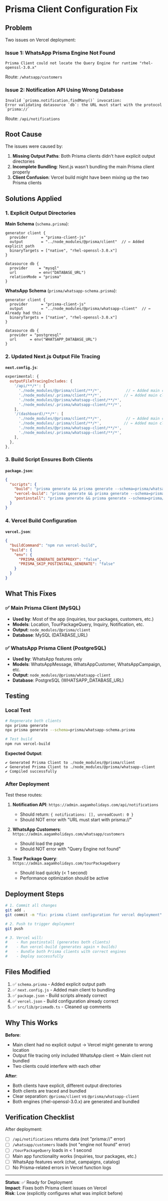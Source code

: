# Prisma Client Configuration Fix

## Problem
Two issues on Vercel deployment:

### Issue 1: WhatsApp Prisma Engine Not Found
```
Prisma Client could not locate the Query Engine for runtime "rhel-openssl-3.0.x"
```
Route: `/whatsapp/customers`

### Issue 2: Notification API Using Wrong Database
```
Invalid `prisma.notification.findMany()` invocation:
Error validating datasource `db`: the URL must start with the protocol `prisma://`
```
Route: `/api/notifications`

## Root Cause

The issues were caused by:
1. **Missing Output Paths**: Both Prisma clients didn't have explicit output directories
2. **Incomplete Bundling**: Next.js wasn't bundling the main Prisma client properly
3. **Client Confusion**: Vercel build might have been mixing up the two Prisma clients

## Solutions Applied

### 1. Explicit Output Directories

**Main Schema** (`schema.prisma`):
```prisma
generator client {
  provider      = "prisma-client-js"
  output        = "../node_modules/@prisma/client"  // ← Added explicit path
  binaryTargets = ["native", "rhel-openssl-3.0.x"]
}

datasource db {
  provider     = "mysql"
  url          = env("DATABASE_URL")
  relationMode = "prisma"
}
```

**WhatsApp Schema** (`prisma/whatsapp-schema.prisma`):
```prisma
generator client {
  provider      = "prisma-client-js"
  output        = "../node_modules/@prisma/whatsapp-client"  // ← Already had this
  binaryTargets = ["native", "rhel-openssl-3.0.x"]
}

datasource db {
  provider = "postgresql"
  url      = env("WHATSAPP_DATABASE_URL")
}
```

### 2. Updated Next.js Output File Tracing

**`next.config.js`**:
```javascript
experimental: {
  outputFileTracingIncludes: {
    '/api/**/*': [
      './node_modules/@prisma/client/**/*',           // ← Added main client
      './node_modules/.prisma/client/**/*',          // ← Added main client
      './node_modules/@prisma/whatsapp-client/**/*',
      './node_modules/.prisma/whatsapp-client/**/*',
    ],
    '/(dashboard)/**/*': [
      './node_modules/@prisma/client/**/*',           // ← Added main client
      './node_modules/.prisma/client/**/*',          // ← Added main client
      './node_modules/@prisma/whatsapp-client/**/*',
      './node_modules/.prisma/whatsapp-client/**/*',
    ],
  },
},
```

### 3. Build Script Ensures Both Clients

**`package.json`**:
```json
{
  "scripts": {
    "build": "prisma generate && prisma generate --schema=prisma/whatsapp-schema.prisma && next build",
    "vercel-build": "prisma generate && prisma generate --schema=prisma/whatsapp-schema.prisma && next build",
    "postinstall": "prisma generate && prisma generate --schema=prisma/whatsapp-schema.prisma"
  }
}
```

### 4. Vercel Build Configuration

**`vercel.json`**:
```json
{
  "buildCommand": "npm run vercel-build",
  "build": {
    "env": {
      "PRISMA_GENERATE_DATAPROXY": "false",
      "PRISMA_SKIP_POSTINSTALL_GENERATE": "false"
    }
  }
}
```

## What This Fixes

### ✅ Main Prisma Client (MySQL)
- **Used by**: Most of the app (inquiries, tour packages, customers, etc.)
- **Models**: Location, TourPackageQuery, Inquiry, Notification, etc.
- **Output**: `node_modules/@prisma/client`
- **Database**: MySQL (DATABASE_URL)

### ✅ WhatsApp Prisma Client (PostgreSQL)  
- **Used by**: WhatsApp features only
- **Models**: WhatsAppMessage, WhatsAppCustomer, WhatsAppCampaign, etc.
- **Output**: `node_modules/@prisma/whatsapp-client`
- **Database**: PostgreSQL (WHATSAPP_DATABASE_URL)

## Testing

### Local Test
```bash
# Regenerate both clients
npx prisma generate
npx prisma generate --schema=prisma/whatsapp-schema.prisma

# Test build
npm run vercel-build
```

**Expected Output**:
```
✔ Generated Prisma Client to ./node_modules/@prisma/client
✔ Generated Prisma Client to ./node_modules/@prisma/whatsapp-client
✔ Compiled successfully
```

### After Deployment

Test these routes:
1. **Notification API**: `https://admin.aagamholidays.com/api/notifications`
   - Should return: `{ notifications: [], unreadCount: 0 }`
   - Should NOT error with "URL must start with prisma://"

2. **WhatsApp Customers**: `https://admin.aagamholidays.com/whatsapp/customers`
   - Should load the page
   - Should NOT error with "Query Engine not found"

3. **Tour Package Query**: `https://admin.aagamholidays.com/tourPackageQuery`
   - Should load quickly (< 1 second)
   - Performance optimization should be active

## Deployment Steps

```bash
# 1. Commit all changes
git add .
git commit -m "fix: prisma client configuration for vercel deployment"

# 2. Push to trigger deployment
git push

# 3. Vercel will:
#    - Run postinstall (generates both clients)
#    - Run vercel-build (generates again + builds)
#    - Bundle both Prisma clients with correct engines
#    - Deploy successfully
```

## Files Modified

1. ✅ `schema.prisma` - Added explicit output path
2. ✅ `next.config.js` - Added main client to bundling
3. ✅ `package.json` - Build scripts already correct
4. ✅ `vercel.json` - Build configuration already correct
5. ✅ `src/lib/prismadb.ts` - Cleaned up comments

## Why This Works

**Before**:
- Main client had no explicit output → Vercel might generate to wrong location
- Output file tracing only included WhatsApp client → Main client not bundled
- Two clients could interfere with each other

**After**:
- Both clients have explicit, different output directories
- Both clients are traced and bundled
- Clear separation: `@prisma/client` vs `@prisma/whatsapp-client`
- Both engines (rhel-openssl-3.0.x) are generated and bundled

## Verification Checklist

After deployment:

- [ ] `/api/notifications` returns data (not "prisma://" error)
- [ ] `/whatsapp/customers` loads (not "engine not found" error)
- [ ] `/tourPackageQuery` loads in < 1 second
- [ ] Main app functionality works (inquiries, tour packages, etc.)
- [ ] WhatsApp features work (chat, campaigns, catalog)
- [ ] No Prisma-related errors in Vercel function logs

---

**Status**: ✅ Ready for Deployment  
**Impact**: Fixes both Prisma client issues on Vercel  
**Risk**: Low (explicitly configures what was implicit before)
